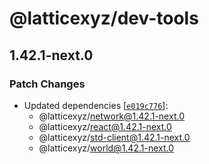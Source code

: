 # @latticexyz/dev-tools

## 1.42.1-next.0

### Patch Changes

- Updated dependencies [[`e019c776`](https://github.com/latticexyz/mud/commit/e019c77619f0ace6b7ee01f6ce96498446895934)]:
  - @latticexyz/network@1.42.1-next.0
  - @latticexyz/react@1.42.1-next.0
  - @latticexyz/std-client@1.42.1-next.0
  - @latticexyz/world@1.42.1-next.0
